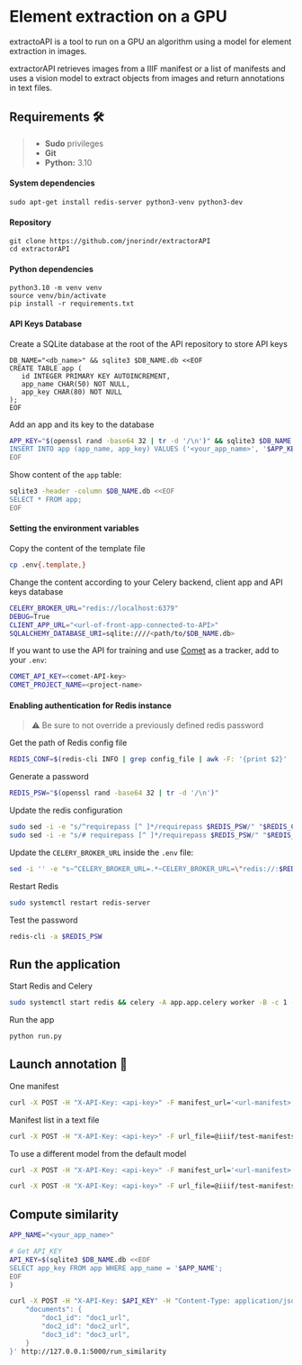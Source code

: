 # Element extraction on a GPU

extractoAPI is a tool to run on a GPU an algorithm using a model for element extraction in images.

extractorAPI retrieves images from a IIIF manifest or a list of manifests and uses a vision model to extract objects from images and return annotations in text files. 

## Requirements :hammer_and_wrench:

> - **Sudo** privileges
> - **Git**
> - **Python:** 3.10

#### System dependencies
```shell
sudo apt-get install redis-server python3-venv python3-dev
```
#### Repository
```shell
git clone https://github.com/jnorindr/extractorAPI
cd extractorAPI
```
#### Python dependencies
```shell
python3.10 -m venv venv
source venv/bin/activate
pip install -r requirements.txt
```
#### API Keys Database

Create a SQLite database at the root of the API repository to store API keys
```shell
DB_NAME="<db_name>" && sqlite3 $DB_NAME.db <<EOF
CREATE TABLE app (
   id INTEGER PRIMARY KEY AUTOINCREMENT,
   app_name CHAR(50) NOT NULL,
   app_key CHAR(80) NOT NULL
);
EOF
```
Add an app and its key to the database
```bash
APP_KEY="$(openssl rand -base64 32 | tr -d '/\n')" && sqlite3 $DB_NAME.db <<EOF
INSERT INTO app (app_name, app_key) VALUES ('<your_app_name>', '$APP_KEY');
EOF
```

Show content of the `app` table:
```bash
sqlite3 -header -column $DB_NAME.db <<EOF
SELECT * FROM app;
EOF
```

#### Setting the environment variables
Copy the content of the template file
```bash
cp .env{.template,}
```
Change the content according to your Celery backend, client app and API keys database
```bash
CELERY_BROKER_URL="redis://localhost:6379" 
DEBUG=True
CLIENT_APP_URL="<url-of-front-app-connected-to-API>"
SQLALCHEMY_DATABASE_URI=sqlite:////<path/to/$DB_NAME.db>
```
If you want to use the API for training and use [Comet](https://www.comet.com/) as a tracker, add to your `.env`:
```bash
COMET_API_KEY=<comet-API-key>
COMET_PROJECT_NAME=<project-name>
```
#### Enabling authentication for Redis instance

> :warning: Be sure to not override a previously defined redis password

Get the path of Redis config file
```bash
REDIS_CONF=$(redis-cli INFO | grep config_file | awk -F: '{print $2}' | tr -d '[:space:]')
```
Generate a password
```bash
REDIS_PSW="$(openssl rand -base64 32 | tr -d '/\n')"
```
Update the redis configuration
```bash
sudo sed -i -e "s/^requirepass [^ ]*/requirepass $REDIS_PSW/" "$REDIS_CONF"
sudo sed -i -e "s/# requirepass [^ ]*/requirepass $REDIS_PSW/" "$REDIS_CONF"
```
Update the `CELERY_BROKER_URL` inside the `.env` file:
```bash
sed -i '' -e "s~^CELERY_BROKER_URL=.*~CELERY_BROKER_URL=\"redis://:$REDIS_PSW@localhost:6379/0\"~" .env
```
Restart Redis
```bash
sudo systemctl restart redis-server
```
Test the password
```bash
redis-cli -a $REDIS_PSW
```
## Run the application 
Start Redis and Celery
```bash
sudo systemctl start redis && celery -A app.app.celery worker -B -c 1 --loglevel=info -P threads
```
Run the app
```bash
python run.py
```
## Launch annotation :rocket:
One manifest
```bash
curl -X POST -H "X-API-Key: <api-key>" -F manifest_url='<url-manifest>' http://127.0.0.1:5000/run_detect
```
Manifest list in a text file
```bash
curl -X POST -H "X-API-Key: <api-key>" -F url_file=@iiif/test-manifests.txt http://127.0.0.1:5000/detect_all
```
To use a different model from the default model
```bash
curl -X POST -H "X-API-Key: <api-key>" -F manifest_url='<url-manifest>' model='<filename>' http://127.0.0.1:5000/run_detect
```
```bash
curl -X POST -H "X-API-Key: <api-key>" -F url_file=@iiif/test-manifests.txt model='<filename>' http://127.0.0.1:5000/detect_all
```

## Compute similarity
```bash
APP_NAME="<your_app_name>"
```

```bash
# Get API_KEY
API_KEY=$(sqlite3 $DB_NAME.db <<EOF
SELECT app_key FROM app WHERE app_name = '$APP_NAME';
EOF
)
```

```bash
curl -X POST -H "X-API-Key: $API_KEY" -H "Content-Type: application/json" -d '{
    "documents": {
        "doc1_id": "doc1_url",
        "doc2_id": "doc2_url",
        "doc3_id": "doc3_url",
    }
}' http://127.0.0.1:5000/run_similarity
```
